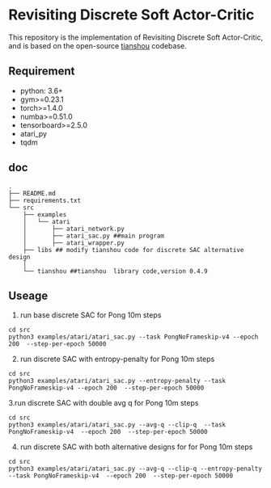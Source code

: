 # Revisiting Discrete Soft Actor-Critic
This repository is the implementation of Revisiting Discrete Soft Actor-Critic, and is based on the open-source [tianshou](https://github.com/thu-ml/tianshou) codebase.

## Requirement
- python: 3.6+
- gym>=0.23.1
- torch>=1.4.0
- numba>=0.51.0
- tensorboard>=2.5.0
- atari_py
- tqdm

## doc
```
.
├── README.md
├── requirements.txt
└── src
    ├── examples
    │   └── atari
    │       ├── atari_network.py
    │       ├── atari_sac.py ##main program
    │       ├── atari_wrapper.py
    ├── libs ## modify tianshou code for discrete SAC alternative design 
    │    
    └── tianshou ##tianshou  library code,version 0.4.9

```


## Useage

1. run base discrete SAC for Pong  10m steps
```
cd src
python3 examples/atari/atari_sac.py --task PongNoFrameskip-v4 --epoch 200  --step-per-epoch 50000
```

2. run  discrete SAC with entropy-penalty for Pong  10m steps
```shell
cd src
python3 examples/atari/atari_sac.py --entropy-penalty --task PongNoFrameskip-v4 --epoch 200  --step-per-epoch 50000
```
3.run  discrete SAC with double avg q for Pong  10m steps
```shell
cd src
python3 examples/atari/atari_sac.py --avg-q --clip-q  --task PongNoFrameskip-v4  --epoch 200  --step-per-epoch 50000
```

4. run discrete SAC with both alternative designs for for Pong  10m steps
```shell
cd src
python3 examples/atari/atari_sac.py --avg-q --clip-q --entropy-penalty --task PongNoFrameskip-v4  --epoch 200  --step-per-epoch 50000
```

